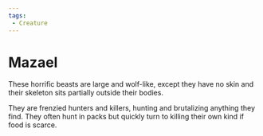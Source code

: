 ```yaml
---
tags:
 - Creature
---
```



# Mazael

These horrific beasts are large and wolf-like, except they have no skin and their skeleton sits partially outside their bodies. 

They are frenzied hunters and killers, hunting and brutalizing anything they find. They often hunt in packs but quickly turn to killing their own kind if food is scarce. 